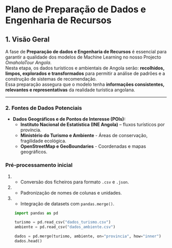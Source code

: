 # Plano de Preparação de Dados e Engenharia de Recursos

## 1. Visão Geral
A fase de **Preparação de dados e Engenharia de Recursos** é essencial para garantir a qualidade dos modelos de Machine Learning no nosso Projecto *OmaholaTour Angola*.  
Nesta etapa, os dados turísticos e ambientais de Angola serão: **recolhidos, limpos, explorados e transformados** para permitir a análise de padrões e a construção de sistemas de recomendação.  
Essa preparação assegura que o modelo tenha **informações consistentes, relevantes e representativas** da realidade turística angolana.

---

### 2. Fontes de Dados Potenciais

* **Dados Geográficos e de Pontos de Interesse (POIs):**
    * **Instituto Nacional de Estatística (INE Angola)** – fluxos turísticos por província.
    * **Ministério do Turismo e Ambiente** - Áreas de conservação, fragilidade ecológica.
    * **OpenStreetMap e GeoBoundaries** - Coordenadas e mapas geográficos.

### Pré-processamento inicial
1. * Conversão dos ficheiros para formato `.csv` e `.json`.  
2. * Padronização de nomes de colunas e unidades.  
3. * Integração de datasets com `pandas.merge()`.

```python
    import pandas as pd

    turismo = pd.read_csv("dados_turismo.csv")
    ambiente = pd.read_csv("dados_ambiente.csv")

    dados = pd.merge(turismo, ambiente, on="provincia", how="inner")
    dados.head()